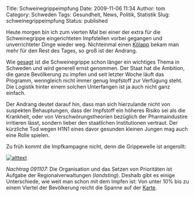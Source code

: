 Title: Schweinegrippeimpfung
Date: 2009-11-06 11:34
Author: tom
Category: Schweden
Tags: Gesundheit, News, Politik, Statistik
Slug: schweinegrippeimpfung
Status: published

Heute morgen bin ich zum vierten Mal bei einer der extra für die
Schweinegrippe eingerichteten Impfstellen vorbei gegangen und
unverrichteter Dinge wieder weg. Nichteinmal einen
[Kölapp](http://www.fiket.de/2006/09/25/wort-der-woche-koelapp/) bekam
man mehr für den Rest des Tages, so groß ist der Andrang.

Wie
[gesagt](http://www.fiket.de/2009/09/16/die-schweinegrippe-in-schweden/)
ist die Schweinegrippe schon länger ein wichtiges Thema in Schweden und
wird generell ernst genommen. Der Staat hat die Ambition, die ganze
Bevölkerung zu impfen und seit letzter Woche läuft das Programm,
wenngleich nicht immer genug Impfstoff zur Verfügung steht. Die Logistik
hinter einem solchen Unterfangen ist ja auch nicht ganz einfach.

Der Andrang deutet darauf hin, dass man sich hierzulande nicht von
suspekten Behauptungen, dass der Impfstoff ein höheres Risiko sei als
die Krankheit, oder von Verschwörungstheorien bezüglich der
Pharmaindustire irritieren lässt, sondern lieber den staatlichen
Institutionen vertraut. Der kürzliche Tod wegen H1N1 eines davor
gesunden kleinen Jungen mag auch eine Rolle spielen.

Zu früh kommt die Impfkampagne nicht, denn die Grippewelle ist
angerollt:  

[![alttext](/pic/flutrend.png)](http://smi.se/publikationer/smis-nyhetsbrev/influensarapporter/sasongen-20092010/influensarapport-vecka-44-2611---111--2009/#p15507)

*Nachtrag 091107:* Die Organisation und das Setzen von Prioritäten ist
Aufgabe der Regionalverwaltungen (*landsting*). Deshalb gibt es einige
Unterschiede, wie weit man schon mit dem Impfen ist: Von unter 10% bis
zu einem Viertel der Bevölkerung reicht die Spanne auf der
[Karte]((im)).

